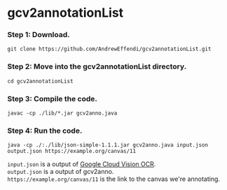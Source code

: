 # gcv2annotationList

### Step 1: Download.

```
git clone https://github.com/AndrewEffendi/gcv2annotationList.git
```

### Step 2: Move into the gcv2annotationList directory.

```
cd gcv2annotationList
```

### Step 3: Compile the code.

```
javac -cp ./lib/*.jar gcv2anno.java
```

### Step 4: Run the code.

```
java -cp ./:./lib/json-simple-1.1.1.jar gcv2anno.java input.json output.json https://example.org/canvas/11
```

`input.json` is a output of [Google Cloud Vision OCR](https://cloud.google.com/vision/docs/). <br />
`output.json` is a output of gcv2anno. <br />
`https://example.org/canvas/11` is the link to the canvas we're annotating. <br />
